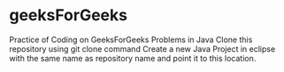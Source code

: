 # geeksForGeeks
Practice of Coding on GeeksForGeeks Problems in Java
Clone this repository using git clone command
Create a new Java Project in eclipse with the same name as repository name and point it to this location.
